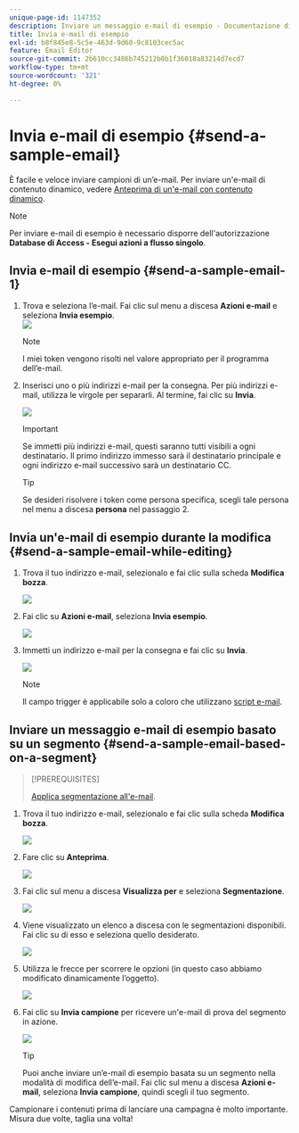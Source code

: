 ```yaml
---
unique-page-id: 1147352
description: Inviare un messaggio e-mail di esempio - Documentazione di Marketo - Documentazione del prodotto
title: Invia e-mail di esempio
exl-id: b8f845e8-5c5e-463d-9d60-9c8103cec5ac
feature: Email Editor
source-git-commit: 2b610cc3486b745212b0b1f36018a83214d7ecd7
workflow-type: tm+mt
source-wordcount: '321'
ht-degree: 0%

---
```


# Invia e-mail di esempio {#send-a-sample-email}

È facile e veloce inviare campioni di un’e-mail. Per inviare un&#39;e-mail di contenuto dinamico, vedere [Anteprima di un&#39;e-mail con contenuto dinamico](/help/marketo/product-docs/email-marketing/general/functions-in-the-editor/preview-an-email-with-dynamic-content.md).

>[!NOTE]
>
>Per inviare e-mail di esempio è necessario disporre dell&#39;autorizzazione **Database di Access - Esegui azioni a flusso singolo**.

## Invia e-mail di esempio {#send-a-sample-email-1}

1. Trova e seleziona l’e-mail. Fai clic sul menu a discesa **Azioni e-mail** e seleziona **Invia esempio**.\
   ![](assets/one-281-29.jpg)

   >[!NOTE]
   >
   >I miei token vengono risolti nel valore appropriato per il programma dell’e-mail.

1. Inserisci uno o più indirizzi e-mail per la consegna. Per più indirizzi e-mail, utilizza le virgole per separarli. Al termine, fai clic su **Invia**.

   ![](assets/two.png)

   >[!IMPORTANT]
   >
   >Se immetti più indirizzi e-mail, questi saranno tutti visibili a ogni destinatario. Il primo indirizzo immesso sarà il destinatario principale e ogni indirizzo e-mail successivo sarà un destinatario CC.

   >[!TIP]
   >
   >Se desideri risolvere i token come persona specifica, scegli tale persona nel menu a discesa **persona** nel passaggio 2.

## Invia un&#39;e-mail di esempio durante la modifica {#send-a-sample-email-while-editing}

1. Trova il tuo indirizzo e-mail, selezionalo e fai clic sulla scheda **Modifica bozza**.

   ![](assets/three-281-29.jpg)

1. Fai clic su **Azioni e-mail**, seleziona **Invia esempio**.

   ![](assets/four.png)

1. Immetti un indirizzo e-mail per la consegna e fai clic su **Invia**.

   ![](assets/two.png)

   >[!NOTE]
   >
   >Il campo trigger è applicabile solo a coloro che utilizzano [script e-mail](https://experienceleague.adobe.com/it/docs/marketo-developer/marketo/email-scripting).

## Inviare un messaggio e-mail di esempio basato su un segmento {#send-a-sample-email-based-on-a-segment}

>[!PREREQUISITES]
>
>[Applica segmentazione all&#39;e-mail](/help/marketo/product-docs/email-marketing/general/functions-in-the-editor/using-dynamic-content-in-an-email.md).

1. Trova il tuo indirizzo e-mail, selezionalo e fai clic sulla scheda **Modifica bozza**.

   ![](assets/three-281-29.jpg)

1. Fare clic su **Anteprima**.

   ![](assets/1.png)

1. Fai clic sul menu a discesa **Visualizza per** e seleziona **Segmentazione**.

   ![](assets/2.png)

1. Viene visualizzato un elenco a discesa con le segmentazioni disponibili. Fai clic su di esso e seleziona quello desiderato.

   ![](assets/3.png)

1. Utilizza le frecce per scorrere le opzioni (in questo caso abbiamo modificato dinamicamente l’oggetto).

   ![](assets/4.png)

1. Fai clic su **Invia campione** per ricevere un&#39;e-mail di prova del segmento in azione.

   ![](assets/5.png)

   >[!TIP]
   >
   >Puoi anche inviare un’e-mail di esempio basata su un segmento nella modalità di modifica dell’e-mail. Fai clic sul menu a discesa **Azioni e-mail**, seleziona **Invia campione**, quindi scegli il tuo segmento.

Campionare i contenuti prima di lanciare una campagna è molto importante. Misura due volte, taglia una volta!
